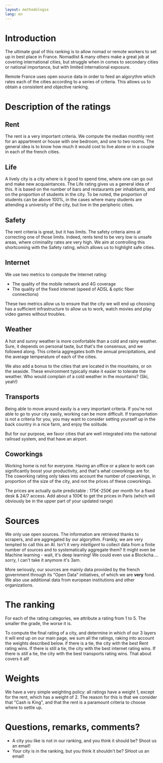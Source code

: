 ```yaml
---
layout: methodologie
lang: en
---
```


# Introduction

The ultimate goal of this ranking is to allow nomad or remote workers to set up in best place in France. Nomadlist & many others make a great job at covering international cities, but struggle when in comes to secondary cities or national importance, but with limited international exposure.

Remote France uses open source data in order to feed an algorythm which rates each of the cities according to a series of criteria. This allows us to obtain a consistent and objective ranking.


# Description of the ratings
## Rent
The rent is a very important criteria. We compute the median monthly rent for an appartment or house with one bedroom, and one to two rooms. The general idea is to know how much it would cost to live alone or in a couple in each of the french cities.

## Life
A lively city is a city where is it good to spend time, where one can go out and make new acquaintances. The Life rating gives us a general idea of this. It is based on the number of bars and restaurants per inhabitants, and on the proportion of students in the city. To be noted, the proportion of students can be above 100%, in the cases where many students are attending a university of the city, but live in the peripheric cities.

## Safety
The rent criteria is great, but it has limits. The safety criteria aims at correcting one of those limits. Indeed, rents tend to be very low is unsafe areas, where criminality rates are very high. We aim at controlling this shortcoming with the Safety rating, which allows us to highlight safe cities.

## Internet
We use two metrics to compute the Internet rating:
* The quality of the mobile network and 4G coverage
* The quality of the fixed internet (speed of ADSL & optic fiber connections)

These two metrics allow us to ensure that the city we will end up choosing has a sufficient infrastructure to allow us to work, watch movies and play video games without troubles.

## Weather
A hot and sunny weather is more confortable than a cold and rainy weather. Sure, it depends on personal taste, but that's the consensus, and we followed along. This criteria aggregates both the annual precipitations, and the average temperature of each of the cities.

We also add a bonus to the cities that are located in the mountains, or on the seaside. These environment typically make it easier to tolerate the weather. Who would complain of a cold weather in the mountains? (Ski, yeah!)

## Transports
Being able to move around easily is a very important criteria. If you're not able to go to your city easily, working can be more difficult. If transportation is not a criteria for you, you may want to consider setting yourself up in the back country in a nice farm, and enjoy the solitude. 

But for our purpose, we favor cities that are well integrated into the national railroad system, and that have an airport.

## Coworkings
Working home is not for everyone. Having an office or a place to work can significantly boost your productivity, and that's what coworkings are for. The coworking rating only takes into account the number of coworkings, in proportion of the size of the city, and not the prices of these coworkings. 

The prices are actually quite predictable : 175€-250€ per month for a fixed desk & 24/7 access. Add about a 100€ to get the prices in Paris (which will obviously be in the upper part of your updated range)

# Sources
We only use open sources. The information are retrieved thanks to scrapers, and are aggregated by our algorythm. Frankly, we are very tempted to call this an AI. Isn't it very *intelligent* to collect data from a finite number of sources and to systematically aggregate them? It might even be Machine learning - wait, it's deep learning! We could even use a Blockcha.... sorry, I can't take it anymore it's 3am.

More seriously, our sources are mainly data provided by the french government through its "Open Data" initiatives, of which we are **very** fond. We also use additional data from european institutions and other organizations.

# The ranking
For each of the rating categories, we attribute a rating from 1 to 5. The smaller the grade, the worse it is. 

To compute the final rating of a city, and determine in which of our 3 layers it will end up on our main page, we sum all the ratings, raking into account the weights described below. if there is a tie, the city with the best Rent rating wins. If there is still a tie, the city with the best internet rating wins. If there is *still* a tie, the city with the best transports rating wins. That about covers it all!

# Weights
We have a very simple weighting policy: all ratings have a weight 1, except for the rent, which has a weight of 2. The reason for this is that we consider that "Cash is King", and that the rent is a paramount criteria to choose where to settle up.

# Questions, remarks, comments?
- A city you like is not in our ranking, and you think it should be? Shoot us an email!
- Your city is in the ranking, but you think it shouldn't be? SHoot us an email!